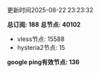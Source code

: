 更新时间2025-08-22 23:23:32

**总订阅: 188**
**总节点: 40102**
- vless节点: 15588
- hysteria2节点: 15

**google ping有效节点: 136**
